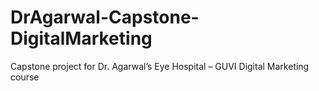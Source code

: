 # DrAgarwal-Capstone-DigitalMarketing
Capstone project for Dr. Agarwal’s Eye Hospital – GUVI Digital Marketing course
